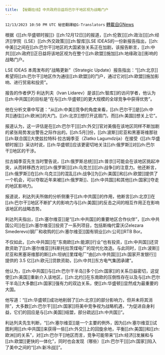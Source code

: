 ```yaml
---
title: 【秘翻在线】中共政府日益将巴尔干地区视为战略门户
---
```

`12/13/2023 10:50 PM UTC 秘密翻譯組G-Translators` [轉載自GNews](https://gnews.org/articles/2106168)

根据《[[zh:华盛顿时报]]》[[zh:12月12日]]的报道，[[zh:伦敦]][[zh:政治]][[zh:经济]]学院（LSE）[[zh:外交政策]][[zh:智库]]LSE IDEAS的一份新报告指出，[[zh:中美]]之间在[[zh:巴尔干]]地区的大国紧张关系正在加剧，该报告断言，[[zh:中共]][[zh:政府]]正日益将该地区视为在整个[[zh:欧盟]]施加[[zh:地缘政治]]影响的战略门户。

LSE IDEAS 本周发布的“战略更新”（Strategic Update）报告指出：“[[zh:北京]]希望将[[zh:巴尔干]]地区作为通往[[zh:欧盟]]的门户，通过它对[[zh:欧盟]]施加影响、进行贸易和投资”。

报告的作者伊万·利达列夫（Ivan Lidarev）是该[[zh:智库]]的访问学者，他认为[[zh:中共国]]的目标是“在与[[zh:华盛顿]]的更大规模的全球竞争中获得优势”。

他在分析文章中写道：“从[[zh:中美]]竞争的角度来看，[[zh:巴尔干]]是[[zh:中共]]通往[[zh:欧洲]]的大门。[[zh:北京]]想打开这扇门，而[[zh:美国]]想关上它”。

报道认为，这一评估是在[[zh:巴尔干]][[zh:外交]]官对美俄在该地区同样不断加剧的紧张局势发出警告之际作出的。[[zh:5月]]份，[[zh:波斯]]尼亚和黑塞哥维那驻[[zh:联合国]]大使兹拉特科·拉古姆季亚（Zlatko Lagumdzija）在接受《[[zh:华盛顿时报]]》采访时说，[[zh:华盛顿]]应该更密切地关注[[zh:俄罗斯]]对[[zh:巴尔干]]地区的干涉。

拉古姆季亚先生当时警告说，[[zh:俄罗斯总统]][[zh:普京]]可能会在该地区挑起冲突，从而转移西方对[[zh:俄罗斯]][[zh:乌克兰]][[zh:战争]]的注意力。他还断言，[[zh:俄罗斯]]在[[zh:乌克兰]]的混乱[[zh:战争]]为[[zh:美国]]和[[zh:欧盟]]提供了一个机会，可以夺取近年来被[[zh:俄罗斯]]、[[zh:中共国]]和其他[[zh:国家]]夺走的地区影响力。

报道说，利达列夫所做的分析侧重于[[zh:中共国]]的作用，他断言[[zh:北京]]在[[zh:巴尔干]]地区不断扩大的影响力与[[zh:美国]]的反击之间的相互作用正在影响该地区的战略态势。

利达列夫指出，[[zh:塞尔维亚]]是“[[zh:中共国]]的重要地区合作伙伴”，[[zh:中共国公司]]在[[zh:塞尔维亚]]投资了一系列项目，包括斯梅代雷沃(Zelezara Smederevo)钢厂和收购的[[zh:塞尔维亚]]国有铜业[[zh:公司]]RTB Bor。

不仅如此，[[zh:中共国]]在“东南欧[[zh:能源]]行业”也有投资，[[zh:中共国]]还贷款资助了[[zh:塞尔维亚]]科斯托拉茨煤电厂的现代化改造。与此同时，[[zh:波斯]]尼亚和黑塞哥维那的斯[[zh:坦纳]]里煤电厂“由[[zh:中共国]][[zh:国家开发银行]]提供的 3.5 亿[[zh:欧元]]贷款资助，[[zh:中共]]东方电气集团承建”。

他认为，[[zh:中共国]]与[[zh:巴尔干半岛]]多个[[zh:国家]]的关系日益密切，这促使[[zh:美国]]重新介入该地区，[[zh:北约]]在东南欧的压倒性存在以及与[[zh:巴尔干半岛]]大多数[[zh:国家]]强有力的双边关系，使[[zh:华盛顿]]显然成为最重要的大国。

他写道：“[[zh:华盛顿]]成功地削弱了[[zh:北京]]的部分影响力，但并未将其消除”，大多数[[zh:巴尔干]][[zh:国家]]将美中竞争视为战略机遇，“为促进自身利益，它们的回应是与[[zh:美国]]结盟，部分疏远[[zh:中共国]]”。

利达列夫先生判断，“[[zh:塞尔维亚]]是一个主要的例外，因为[[zh:塞尔维亚]]试图利用[[zh:中共国]]来获得一些[[zh:外交]]上的回旋余地，平衡[[zh:美国]]和[[zh:欧洲]]的关系”，对[[zh:巴尔干]]地区而言，竞争可能带来“[[zh:经济]]发展和与[[zh:欧盟]]更快的一体化”，同时也会发现（哪些）[[zh:巴尔干]][[zh:国家]]陷入了美中之间的“[[zh:新冷战]]”。
